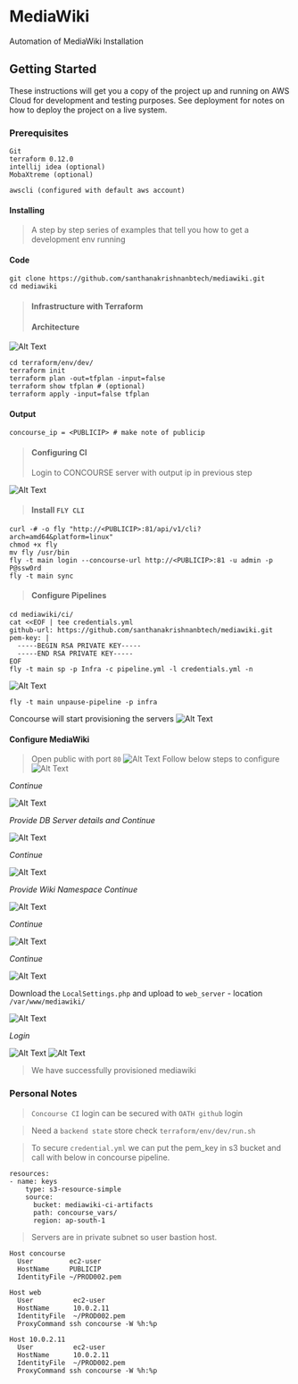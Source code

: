 # MediaWiki
Automation of MediaWiki Installation
## Getting Started
These instructions will get you a copy of the project up and running on AWS Cloud for development and testing purposes. 
See deployment for notes on how to deploy the project on a live system.
### Prerequisites
```
Git
terraform 0.12.0
intellij idea (optional)
MobaXtreme (optional)

awscli (configured with default aws account)
```
#### Installing
> A step by step series of examples that tell you how to get a development env running
#### Code
```
git clone https://github.com/santhanakrishnanbtech/mediawiki.git
cd mediawiki
``` 
>#### Infrastructure with Terraform
>#### Architecture
![Alt Text](.images/architecture.png "Image Title")
```
cd terraform/env/dev/
terraform init
terraform plan -out=tfplan -input=false
terraform show tfplan # (optional)
terraform apply -input=false tfplan
```
#### Output
```
concourse_ip = <PUBLICIP> # make note of publicip
```
>#### Configuring CI
> Login to CONCOURSE server with output ip in previous step

![Alt Text](.images/concourse.png "Image Title")

>#### Install `FLY CLI`
```
curl -# -o fly "http://<PUBLICIP>:81/api/v1/cli?arch=amd64&platform=linux"
chmod +x fly
mv fly /usr/bin
fly -t main login --concourse-url http://<PUBLICIP>:81 -u admin -p P@ssw0rd
fly -t main sync
```
>#### Configure Pipelines
```
cd mediawiki/ci/
cat <<EOF | tee credentials.yml
github-url: https://github.com/santhanakrishnanbtech/mediawiki.git
pem-key: |
  -----BEGIN RSA PRIVATE KEY-----
  -----END RSA PRIVATE KEY-----
EOF
fly -t main sp -p Infra -c pipeline.yml -l credentials.yml -n
```
![Alt Text](.images/pipeline01.png "Image Title")
```
fly -t main unpause-pipeline -p infra
```
Concourse will start provisioning the servers
![Alt Text](.images/pipeline02.png "Image Title")
#### Configure MediaWiki
> Open public with port `80`
![Alt Text](.images/app01.png "Image Title")
> Follow below steps to configure
![Alt Text](.images/app02.png "Image Title")

*Continue*

![Alt Text](.images/app03.png "Image Title")

*Provide DB Server details and Continue*

![Alt Text](.images/app04.png "Image Title")

*Continue*

![Alt Text](.images/app05.png "Image Title")

*Provide Wiki Namespace Continue*

![Alt Text](.images/app06.png "Image Title")

*Continue*

![Alt Text](.images/app07.png "Image Title")

*Continue*

![Alt Text](.images/app09.png "Image Title")

 Download the `LocalSettings.php` and upload to `web_server` - location `/var/www/mediawiki/`

![Alt Text](.images/app10.png "Image Title")

*Login*

![Alt Text](.images/app11.png "Image Title")
![Alt Text](.images/app12.png "Image Title")

> We have successfully provisioned mediawiki

### Personal Notes
> `Concourse CI` login can be secured with `OATH github` login

> Need a `backend state` store check ```terraform/env/dev/run.sh```

> To secure `credential.yml` we can put the pem_key in s3 bucket and call with below in concourse pipeline.
```
resources:
- name: keys
    type: s3-resource-simple
    source:
      bucket: mediawiki-ci-artifacts
      path: concourse_vars/
      region: ap-south-1
```

> Servers are in private subnet so user bastion host.
```
Host concourse
  User         ec2-user
  HostName     PUBLICIP
  IdentityFile ~/PROD002.pem

Host web
  User          ec2-user
  HostName      10.0.2.11
  IdentityFile  ~/PROD002.pem
  ProxyCommand ssh concourse -W %h:%p

Host 10.0.2.11
  User          ec2-user
  HostName      10.0.2.11
  IdentityFile  ~/PROD002.pem
  ProxyCommand ssh concourse -W %h:%p
```





